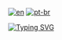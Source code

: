 [![en](https://img.shields.io/badge/lang-en-red.svg)](https://github.com/Kauan231/Kauan231/blob/main/README.md)
[![pt-br](https://img.shields.io/badge/lang-pt--br-green.svg)](https://github.com/Kauan231/Kauan231/blob/main/README.pt-br.md)

[![Typing SVG](https://readme-typing-svg.herokuapp.com?font=Fira+Code&pause=1000&color=0067A9&multiline=true&random=true&width=435&height=60&lines=Ol%C3%A1%2C+sou+Kauan+Ramos+!;Desenvolvedor+de+Jogos+e+Backend)](https://git.io/typing-svg)



